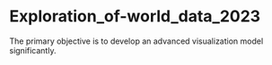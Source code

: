# Exploration_of-world_data_2023
The primary objective is to develop an advanced visualization model significantly. 
